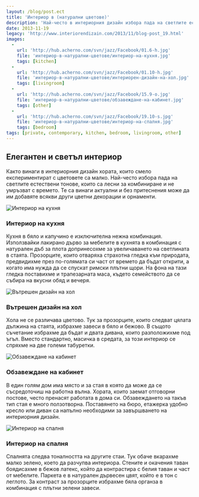 ```yaml
---
layout: /blog/post.ect
title: 'Интериор в (натурални цветове)'
description: 'Най-често в интериорния дизайн избора пада на светлите естествени тонове, които са лесни за комбиниране и не умръзват с времето. Те са винаги актуални и без притеснения може да им добавяте всякви други цветни декорации и орнаменти.'
date: 2013-11-19
legacy: 'http://www.interiorendizain.com/2013/11/blog-post_19.html'
images:
  -
    url: 'http://hub.acherno.com/svn/jazz/Facebook/01.6-h.jpg'
    file: 'интериор-в-натурални-цветове/интериор-на-кухня.jpg'
    tags: [kitchen]
  -
    url: 'http://hub.acherno.com/svn/jazz/Facebook/01.10-h.jpg'
    file: 'интериор-в-натурални-цветове/интериорен-дизайн-на-хол.jpg'
    tags: [livingroom]
  -
    url: 'http://hub.acherno.com/svn/jazz/Facebook/15.9-o.jpg'
    file: 'интериор-в-натурални-цветове/обзавеждане-на-кабинет.jpg'
    tags: [other]
  -
    url: 'http://hub.acherno.com/svn/jazz/Facebook/19.10-s.jpg'
    file: 'интериор-в-натурални-цветове/интериор-на-спалня.jpg'
    tags: [bedroom]
tags: [private, contemporary, kitchen, bedroom, livingroom, other]
---
```

## **Елегантен** и светъл **интериор**
Както винаги в интериорния дизайн хората, които смело експериментират с цветовете са малко. Най-често избора пада на светлите естествени тонове, които са лесни за комбиниране и не умръзват с времето. Те са винаги актуални и без притеснения може да им добавяте всякви други цветни декорации и орнаменти.

![Интериор на кухня](интериор-в-натурални-цветове/интериор-на-кухня.jpg)
### Интериор на **кухня**

Кухня в бяло и капучино е изключителна нежна комбинация. Използвайки лакирано дърво за мебелите в кухнята в комбинация с натурален дъб за плота допринесохме за увеличаването на светлината в стаята. Прозорците, които отваряха страхотна гледка към природата, предвидихме през по-голямата си част от времето да бъдат открити, а когато има нужда да се спускат римски плътни щори. На фона на тази гледка поставихме и трапезарната маса, където семейството да се събира на вкусни обяд и вечеря.

![Вътрешен дизайн на хол](интериор-в-натурални-цветове/интериорен-дизайн-на-хол.jpg)
### Вътрешен дизайн на **хол**

Хола не се различава цветово. Тук за прозорците, които следват цялата дължина на стаята, избрахме завеси в бяло и бежово. В същото съчетание избрахме да бъдат и двата дивана, които разположихме под ъгъл. Вместо стандартно, масичка в средата, за този интериор се спряхме на две големи табуретки.

![Обзавеждане на кабинет](интериор-в-натурални-цветове/обзавеждане-на-кабинет.jpg)
### Обзавеждане на **кабинет**

В един голям дом има място и за стая в която да може да се съсредоточиш на работна вълна. Хората, които заемат отговорни постове, често пренасят работата в дома си. Обзавеждането на такъв тип стая е много ползотворна. Поставянето на бюро, етажерка удобно кресло или диван са напълно необходими за завършването на интериорния дизайн.

![Интериор на спалня](интериор-в-натурални-цветове/интериор-на-спалня.jpg)
### Интериор на **спалня**

Спалнята следва тоналността на другите стаи. Тук обаче вкарахме малко зелено, което да разчупва интериора. Стените и окачения таван боядисахме в бежов латекс, който да контрастира с белия таван и част от мебелите. Паркета е в натурален дървесен цвят, който е в тон с леглото. За контраст за прозорците избрахме бяла органза в комбинация с плътни зелени завеси.